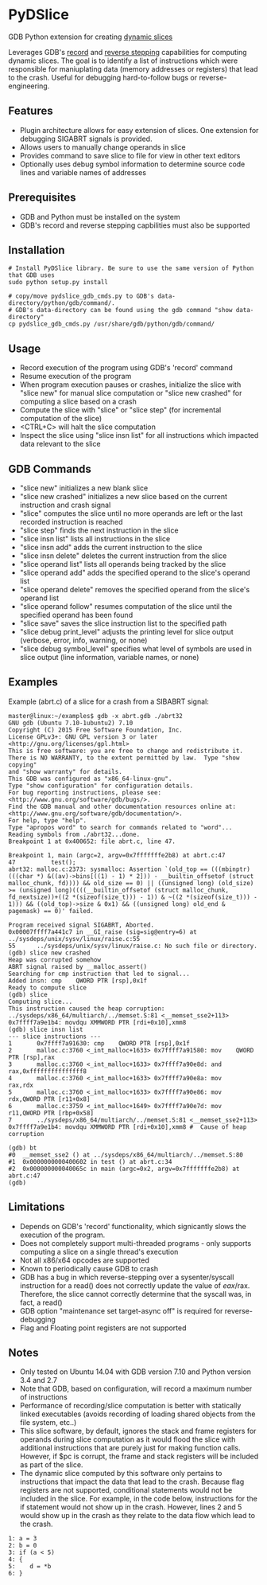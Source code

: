 # PyDSlice
GDB Python extension for creating [dynamic slices](https://en.wikipedia.org/wiki/Program_slicing#Dynamic_slicing)

Leverages GDB's [record](https://sourceware.org/gdb/onlinedocs/gdb/Process-Record-and-Replay.html) and [reverse stepping](https://sourceware.org/gdb/onlinedocs/gdb/Reverse-Execution.html#Reverse-Execution) capabilities for computing dynamic slices. The goal is to identify a list of instructions which were responsible for maniuplating data (memory addresses or registers) that lead to the crash. Useful for debugging hard-to-follow bugs or reverse-engineering.

## Features
* Plugin architecture allows for easy extension of slices. One extension for debugging SIGABRT signals is provided.
* Allows users to manually change operands in slice
* Provides command to save slice to file for view in other text editors
* Optionally uses debug symbol information to determine source code lines and variable names of addresses

## Prerequisites
* GDB and Python must be installed on the system
* GDB's record and reverse stepping capbilities must also be supported

## Installation
```
# Install PyDSlice library. Be sure to use the same version of Python that GDB uses
sudo python setup.py install

# copy/move pydslice_gdb_cmds.py to GDB's data-directory/python/gdb/command/. 
# GDB's data-directory can be found using the gdb command "show data-directory"
cp pydslice_gdb_cmds.py /usr/share/gdb/python/gdb/command/
```

## Usage
* Record execution of the program using GDB's 'record' command
* Resume execution of the program
* When program execution pauses or crashes, initialize the slice with "slice new" for manual slice computation or "slice new crashed" for computing a slice based on a crash
* Compute the slice with "slice" or "slice step" (for incremental computation of the slice)
* <CTRL+C> will halt the slice computation
* Inspect the slice using "slice insn list" for all instructions which impacted data relevant to the slice

## GDB Commands
* "slice new" initializes a new blank slice
* "slice new crashed" initializes a new slice based on the current instruction and crash signal
* "slice" computes the slice until no more operands are left or the last recorded instruction is reached 
* "slice step" finds the next instruction in the slice 
* "slice insn list" lists all instructions in the slice
* "slice insn add" adds the current instruction to the slice
* "slice insn delete" deletes the current instruction from the slice
* "slice operand list" lists all operands being tracked by the slice 
* "slice operand add" adds the specified operand to the slice's operand list
* "slice operand delete" removes the specified operand from the slice's operand list
* "slice operand follow" resumes computation of the slice until the specified operand has been found 
* "slice save" saves the slice instruction list to the specified path
* "slice debug print_level" adjusts the printing level for slice output (verbose, error, info, warning, or none)
* "slice debug symbol_level" specifies what level of symbols are used in slice output (line information, variable names, or none)

## Examples
Example (abrt.c) of a slice for a crash from a SIBABRT signal:

```
master@linux:~/examples$ gdb -x abrt.gdb ./abrt32
GNU gdb (Ubuntu 7.10-1ubuntu2) 7.10
Copyright (C) 2015 Free Software Foundation, Inc.
License GPLv3+: GNU GPL version 3 or later <http://gnu.org/licenses/gpl.html>
This is free software: you are free to change and redistribute it.
There is NO WARRANTY, to the extent permitted by law.  Type "show copying"
and "show warranty" for details.
This GDB was configured as "x86_64-linux-gnu".
Type "show configuration" for configuration details.
For bug reporting instructions, please see:
<http://www.gnu.org/software/gdb/bugs/>.
Find the GDB manual and other documentation resources online at:
<http://www.gnu.org/software/gdb/documentation/>.
For help, type "help".
Type "apropos word" to search for commands related to "word"...
Reading symbols from ./abrt32...done.
Breakpoint 1 at 0x400652: file abrt.c, line 47.

Breakpoint 1, main (argc=2, argv=0x7fffffffe2b8) at abrt.c:47
47          test();
abrt32: malloc.c:2373: sysmalloc: Assertion `(old_top == (((mbinptr) (((char *) &((av)->bins[((1) - 1) * 2])) - __builtin_offsetof (struct malloc_chunk, fd)))) && old_size == 0) || ((unsigned long) (old_size) >= (unsigned long)((((__builtin_offsetof (struct malloc_chunk, fd_nextsize))+((2 *(sizeof(size_t))) - 1)) & ~((2 *(sizeof(size_t))) - 1))) && ((old_top)->size & 0x1) && ((unsigned long) old_end & pagemask) == 0)' failed.

Program received signal SIGABRT, Aborted.
0x00007ffff7a441c7 in __GI_raise (sig=sig@entry=6) at ../sysdeps/unix/sysv/linux/raise.c:55
55      ../sysdeps/unix/sysv/linux/raise.c: No such file or directory.
(gdb) slice new crashed
Heap was corrupted somehow
ABRT signal raised by __malloc_assert()
Searching for cmp instruction that led to signal...
Added insn: cmp    QWORD PTR [rsp],0x1f
Ready to compute slice
(gdb) slice
Computing slice...
This instruction caused the heap corruption:
../sysdeps/x86_64/multiarch/../memset.S:81 <__memset_sse2+113> 0x7ffff7a9e1b4: movdqu XMMWORD PTR [rdi+0x10],xmm8
(gdb) slice insn list
--- slice instructions ---
1       0x7ffff7a91630: cmp    QWORD PTR [rsp],0x1f
2       malloc.c:3760 <_int_malloc+1633> 0x7ffff7a91580: mov    QWORD PTR [rsp],rax
3       malloc.c:3760 <_int_malloc+1633> 0x7ffff7a90e8d: and    rax,0xfffffffffffffff8
4       malloc.c:3760 <_int_malloc+1633> 0x7ffff7a90e8a: mov    rax,rdx
5       malloc.c:3760 <_int_malloc+1633> 0x7ffff7a90e86: mov    rdx,QWORD PTR [r11+0x8]
6       malloc.c:3759 <_int_malloc+1649> 0x7ffff7a90e7d: mov    r11,QWORD PTR [rbp+0x58]
7       ../sysdeps/x86_64/multiarch/../memset.S:81 <__memset_sse2+113> 0x7ffff7a9e1b4: movdqu XMMWORD PTR [rdi+0x10],xmm8 #  Cause of heap corruption

(gdb) bt
#0  __memset_sse2 () at ../sysdeps/x86_64/multiarch/../memset.S:80
#1  0x0000000000400602 in test () at abrt.c:34
#2  0x000000000040065c in main (argc=0x2, argv=0x7fffffffe2b8) at abrt.c:47
(gdb)
```

## Limitations
* Depends on GDB's 'record' functionality, which signicantly slows the execution of the program.
* Does not completely support multi-threaded programs - only supports computing a slice on a single thread's execution
* Not all x86/x64 opcodes are supported
* Known to periodically cause GDB to crash
* GDB has a bug in which reverse-stepping over a sysenter/syscall instruction for a read() does not correctly update the value of $eax/$rax. Therefore, the slice cannot correctly determine that the syscall was, in fact, a read()
* GDB option "maintenance set target-async off" is required for reverse-debugging
* Flag and Floating point registers are not supported

## Notes
* Only tested on Ubuntu 14.04 with GDB version 7.10 and Python version 3.4 and 2.7
* Note that GDB, based on configuration, will record a maximum number of instructions
* Performance of recording/slice computation is better with statically linked executables (avoids recording of loading shared objects from the file system, etc..)
* This slice software, by default, ignores the stack and frame registers for operands during slice computation as it would flood the slice with additional instructions that are purely just for making function calls. However, if $pc is corrupt, the frame and stack registers will be included as part of the slice.
* The dynamic slice computed by this software only pertains to instructions that
impact the data that lead to the crash. Because flag registers are not
supported, conditional statements would not be included in the slice. For
example, in the code below, instructions for the if statement would not show up
in the crash. However, lines 2 and 5 would show up in the crash as they relate
to the data flow which lead to the crash.

```
1: a = 3
2: b = 0
3: if (a < 5)
4: {
5:    d = *b
6: }
```
